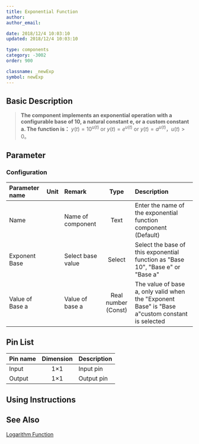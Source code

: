 ```yaml
---
title: Exponential Function
author: 
author_email:

date: 2018/12/4 10:03:10
updated: 2018/12/4 10:03:10

type: components
category: -3002
order: 900

classname: _newExp
symbol: newExp
---
```

## Basic Description


> **The component implements an exponential operation with a configurable base of 10, a natural constant e, or a custom constant a. The function is：**
> $y(t) = {10^{u(t)} }$ or $y(t) = {e^{u(t)} }$ or $y(t) = {a^{u(t)} }$，$u(t)>0$。

## Parameter
### Configuration
| Parameter name | Unit | Remark | Type | Description |
| :--- | :--- | :--- | :--: | :--- |
| Name |  | Name of component | Text | Enter the name of the exponential function component (Default)  |
| Exponent Base |  | Select base value | Select | Select the base of this exponential function as "Base 10", "Base e" or "Base a" |
| Value of Base a |  | Value of base a | Real number (Const) | The value of base a, only valid when the "Exponent Base" is "Base a"custom constant is selected |


## Pin List

| Pin name | Dimension | Description |
| :--- | :--:  | :--- |
| Input | 1×1 | Input pin |
| Output | 1×1 | Output pin |

## Using Instructions



## See Also

[Logarithm Function](comp_newLog.md)
